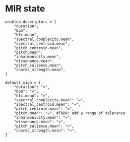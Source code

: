 # MIR state

    enabled_descriptors = [
        "duration",
        "bpm",
        "hfc.mean",
        "spectral_complexity.mean",
        "spectral_centroid.mean",
        "pitch_centroid.mean",
        "pitch.mean",
        "inharmonicity.mean",
        "dissonance.mean",
        "pitch_salience.mean",
        "chords_strength.mean",
    ]

    default_sign = {
        "duration": "<",
        "bpm": "<",
        "hfc.mean": "=",
        "spectral_complexity.mean": "=",
        "spectral_centroid.mean": "=",
        "pitch_centroid.mean": "=",
        "pitch.mean": "=", #TODO: add a range of tolerance
        "inharmonicity.mean": "=",
        "dissonance.mean": "<",
        "pitch_salience.mean": "<",
        "chords_strength.mean": "<",
    }
    